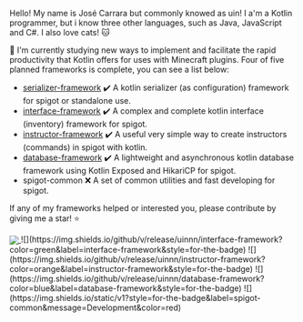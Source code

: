 Hello! My name is José Carrara but commonly knowed as uin! 
I a'm a Kotlin programmer, but i know three other languages, such as Java, JavaScript and C#. I also love cats! 🐱

📖 I'm currently studying new ways to implement and facilitate the rapid productivity that Kotlin offers for uses with Minecraft plugins.
Four of five planned frameworks is complete, you can see a list below:

- [serializer-framework](https://github.com/uinnn/serializer-framework) ✔️ A kotlin serializer (as configuration) framework for spigot or standalone use.
- [interface-framework](https://github.com/uinnn/interface-framework) ✔️ A complex and complete kotlin interface (inventory) framework for spigot.
- [instructor-framework](https://github.com/uinnn/instructor-framework) ✔️ A useful very simple way to create instructors (commands) in spigot with kotlin.
- [database-framework](https://github.com/uinnn/database-framework) ✔️ A lightweight and asynchronous kotlin database framework using Kotlin Exposed and HikariCP for spigot.
- spigot-common :x: A set of common utilities and fast developing for spigot.

If any of my frameworks helped or interested you, please contribute by giving me a star! :star:

<a href="https://github.com/uinnn/serializer-framework">
  <img align="center" src="https://img.shields.io/github/v/release/uinnn/serializer-framework?color=yellow&label=serializer-framework&style=for-the-badge"/>
</a>
![](https://img.shields.io/github/v/release/uinnn/interface-framework?color=green&label=interface-framework&style=for-the-badge)
![](https://img.shields.io/github/v/release/uinnn/instructor-framework?color=orange&label=instructor-framework&style=for-the-badge)
![](https://img.shields.io/github/v/release/uinnn/database-framework?color=blue&label=database-framework&style=for-the-badge)
![](https://img.shields.io/static/v1?style=for-the-badge&label=spigot-common&message=Development&color=red)
